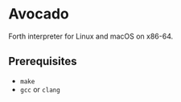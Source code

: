 # Avocado

Forth interpreter for Linux and macOS on x86-64.

## Prerequisites

* `make`
* `gcc` or `clang`

